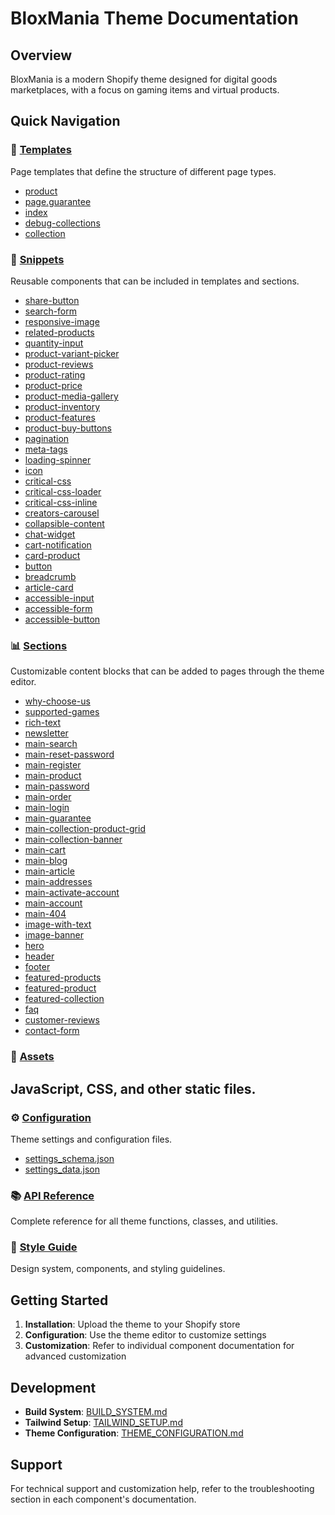 # BloxMania Theme Documentation

## Overview
BloxMania is a modern Shopify theme designed for digital goods marketplaces, with a focus on gaming items and virtual products.

## Quick Navigation

### 📄 [Templates](./templates/README.md)
Page templates that define the structure of different page types.
- [product](./templates/product.md)
- [page.guarantee](./templates/page.guarantee.md)
- [index](./templates/index.md)
- [debug-collections](./templates/debug-collections.md)
- [collection](./templates/collection.md)

### 🧩 [Snippets](./snippets/README.md)
Reusable components that can be included in templates and sections.
- [share-button](./snippets/share-button.md)
- [search-form](./snippets/search-form.md)
- [responsive-image](./snippets/responsive-image.md)
- [related-products](./snippets/related-products.md)
- [quantity-input](./snippets/quantity-input.md)
- [product-variant-picker](./snippets/product-variant-picker.md)
- [product-reviews](./snippets/product-reviews.md)
- [product-rating](./snippets/product-rating.md)
- [product-price](./snippets/product-price.md)
- [product-media-gallery](./snippets/product-media-gallery.md)
- [product-inventory](./snippets/product-inventory.md)
- [product-features](./snippets/product-features.md)
- [product-buy-buttons](./snippets/product-buy-buttons.md)
- [pagination](./snippets/pagination.md)
- [meta-tags](./snippets/meta-tags.md)
- [loading-spinner](./snippets/loading-spinner.md)
- [icon](./snippets/icon.md)
- [critical-css](./snippets/critical-css.md)
- [critical-css-loader](./snippets/critical-css-loader.md)
- [critical-css-inline](./snippets/critical-css-inline.md)
- [creators-carousel](./snippets/creators-carousel.md)
- [collapsible-content](./snippets/collapsible-content.md)
- [chat-widget](./snippets/chat-widget.md)
- [cart-notification](./snippets/cart-notification.md)
- [card-product](./snippets/card-product.md)
- [button](./snippets/button.md)
- [breadcrumb](./snippets/breadcrumb.md)
- [article-card](./snippets/article-card.md)
- [accessible-input](./snippets/accessible-input.md)
- [accessible-form](./snippets/accessible-form.md)
- [accessible-button](./snippets/accessible-button.md)

### 📊 [Sections](./sections/README.md)
Customizable content blocks that can be added to pages through the theme editor.
- [why-choose-us](./sections/why-choose-us.md)
- [supported-games](./sections/supported-games.md)
- [rich-text](./sections/rich-text.md)
- [newsletter](./sections/newsletter.md)
- [main-search](./sections/main-search.md)
- [main-reset-password](./sections/main-reset-password.md)
- [main-register](./sections/main-register.md)
- [main-product](./sections/main-product.md)
- [main-password](./sections/main-password.md)
- [main-order](./sections/main-order.md)
- [main-login](./sections/main-login.md)
- [main-guarantee](./sections/main-guarantee.md)
- [main-collection-product-grid](./sections/main-collection-product-grid.md)
- [main-collection-banner](./sections/main-collection-banner.md)
- [main-cart](./sections/main-cart.md)
- [main-blog](./sections/main-blog.md)
- [main-article](./sections/main-article.md)
- [main-addresses](./sections/main-addresses.md)
- [main-activate-account](./sections/main-activate-account.md)
- [main-account](./sections/main-account.md)
- [main-404](./sections/main-404.md)
- [image-with-text](./sections/image-with-text.md)
- [image-banner](./sections/image-banner.md)
- [hero](./sections/hero.md)
- [header](./sections/header.md)
- [footer](./sections/footer.md)
- [featured-products](./sections/featured-products.md)
- [featured-product](./sections/featured-product.md)
- [featured-collection](./sections/featured-collection.md)
- [faq](./sections/faq.md)
- [customer-reviews](./sections/customer-reviews.md)
- [contact-form](./sections/contact-form.md)

### 🎨 [Assets](./assets/README.md)
JavaScript, CSS, and other static files.
- 

### ⚙️ [Configuration](./config/README.md)
Theme settings and configuration files.
- [settings_schema.json](./config/settings_schema.json.md)
- [settings_data.json](./config/settings_data.json.md)

### 📚 [API Reference](./api/README.md)
Complete reference for all theme functions, classes, and utilities.

### 🎨 [Style Guide](./style-guide/README.md)
Design system, components, and styling guidelines.

## Getting Started

1. **Installation**: Upload the theme to your Shopify store
2. **Configuration**: Use the theme editor to customize settings
3. **Customization**: Refer to individual component documentation for advanced customization

## Development

- **Build System**: [BUILD_SYSTEM.md](../BUILD_SYSTEM.md)
- **Tailwind Setup**: [TAILWIND_SETUP.md](../TAILWIND_SETUP.md)
- **Theme Configuration**: [THEME_CONFIGURATION.md](../THEME_CONFIGURATION.md)

## Support

For technical support and customization help, refer to the troubleshooting section in each component's documentation.
